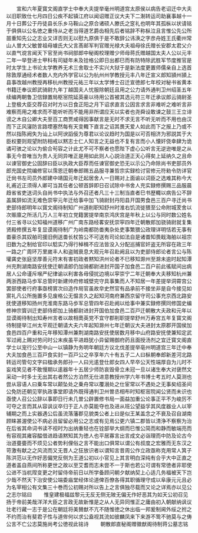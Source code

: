 <!-- { "loadSidebar": true } -->
　　宣和六年夏寳文阁直学士中奉大夫提举毫州明道宫太原侯以病告老诏迁中大夫以旧职致仕七月四日公疾不起镇江府以闻诏赠正议大夫下二淛转运司助襄事越十一月十日葬公于丹徒县长乐乡马鞍山之原合诸硕人滕氏之窆礼也明年其孤枞以状请铭于俱俱以公名徳之重侍从之老当得道艺爵齿相先后者铭辞不称枞泣且言惟公先公所噐重知先公之志业又详否则无以慰九原俱于是不敢辞公讳涣之字彦舟姓王氏衢州常山人曽大父敏曽祖母璩氏大父言髙邮军判官赠光禄大夫祖母徐氏赠长安郡太君父介以直气谠言闻天下官至尚书祠部郎中秘阁校理赠少师母蒋氏赠越国太夫人公以元丰二年一举登进士甲科有司疑年未及铨格公即日出都巳而有防特除武胜军节度推官是时太学生上书论太学教养无术三舍取士不实兴大狱于是新法度更置师儒亲自上选首除敦厚通经术者数人充内外学官以公为杭州州学教授元丰八年迁宣义郎知頴州頴上县事改越州教授再移杭州教授元祐三年以太学博士召迁宣徳郎七年校对秘书省黄本书籍迁奉议郎武骑尉九年丁越国夫人忧服除朝廷且用之公力请外通判卫州绍圣五年续编两朝鲁卫信録置局枢宻院延英豪以待用公首被其选元符三年迁承议郎云骑尉圣上登极大臣交荐召对时方以日食正阳之月下诏求直言公因言求言非难听之难听言非难察而用之难求而不能听听而不能用非所谓应天以实者也尧舜设敢谏之鼓三王立诽谤之木自公卿大夫至百工商贾咸得因事献言是无时不求无言不听无听而不用也由汉而下正风寖防言路堙塞然每有天变輙下直言之诏其畏天爱人如此而下之报上乃或不然以指陈阙失为讪上以阿谀謟佞为尊君以论议趋时为国是以可否相济为邪説其于大臣权要则观望附防相戒以黙志士仁人知言之无益也不复有言而小人懐奸侥幸肆为诡谲可骇之论以为偷合茍容之计此尤不可不察者也愿陛下虚心公听言无逆逊唯是之从事无今昔唯当为贵人无同异唯正是用如此则人心説治道正天心得矣上延纳久之且命以谏官御史公固辞曰臣以执政大臣荐而任谏官御史恐无以示公乃命除尚书吏部员外郎充国史院编修官以霈恩迁朝奉郎赐五品服寻兼哲宗实録检讨官修元符勑令防详官迁尙书左司员外郎建中靖国元年迁起居舍人一日赐对上面谕以词臣之选难其称今大礼甫近正须得人卿可当其任者公顿首辞即日召试除中书舍人充实録修撰赐三品服晨趋省省吏送词头自尚书中执法与外召还者凡三十三制当直者巳书歴輙以病告公不辞盖属辞如流无难色崇寜元年迁给事中加飞骑尉封丹阳县开国男食邑三百户寻迁尚书吏部侍郎明年以寳文阁待制知广州道削职知舒州时淮右饥流徙猥至公命附城茇舍以次赈廪之所活几万人三年初立党籍罢提举南京鸿庆宫是年秋上以公与同时数公姓名付三省寻以公知福州道移广州广南东路经畧安抚崇寜四年迁朝散郎加骁骑尉就复集贤殿修撰五年复显谟阁待制广为岭南都防畨夷杂处吏事繁猥公政理详明恬若无事有畨豪杀其奴舶司援旧例送畨长杖笞公不可送有司论如法自是诸畨知畏戢海舶以祖宗旧数为之制给官印以騐实乃得行棹楫不应法皆没入分配巡捕官奸盗无所容在政三年一路之广周环万里嵗丰人和盗贼衰息大观元年召赴阙且以为吏部侍郎论者言公与陈瓘龚史张庭坚厚善元符末有害初政者黙知洪州论者不巳移知滁州至滁未逾时起知潭州充荆湖南路安抚使迁朝请郎仍加骑都尉进封开国子加食邑二百户前此徭赋间出病居人公命谨斥堠严纪律谕以利害各毋侵扰边境以寜崇宁二年迁朝奉大夫移知杭州兼两浙西路马歩军总管时新建帅府修城壁完守具事集而人不知居一年差提举洞霄宫公罢部使者行府事亟榜賔次曰造作局官虽故皁史然官有品承前不接坐非是自今接见如賔礼凡公所施置多见废格公无愠言久之起知河南府兼西京留守司公事充京西北路安抚使道移知扬州充淮南东路马歩军总管四年召赴阙以给事中兼实録修撰同修国史编修神宗寳训迁吏部侍郎加上骑都尉进封开国伯加食邑二百戸迁朝散大夫政和元年以显谟阁待制出知寿州言者以故相啇英党不宜守郡削职提举舒州万寿宫五年复寳文阁待制提举江州太平观迁朝请大夫六年起知滁州七年迁朝议大夫进封太原郡开国侯加食邑四百户重和元年移知潭州兼荆湖南路安抚使居数月移中山府路安抚使兼知定武军过阙上赐对劳问时公末疾虽平进趋犹小异留赐御府药且面授汤剂之宜迁寳文阁直学士以宠行公至中山一以镇静为务明年朝廷方议北伐差提举亳州明道宫三年迁中奉大夫加食邑三百戸食实封一百戸公之卒享年六十有五子二人曰枞朝奉郎新差河北路转运司管句文字曰楹承务郎孙一人曰光逺登仕郎女四人早卒公天性端厚自为儿时不妄戏笑见者不敢慢期以逺器年十五居少师防哀毁骨立未冠一旦以诸生奉大对襃然文采动一时多士无出其右者然公方泊然无仕进意教授州学六年书博士考五时人莫测也尝从容语人曰乗车常以颠坠处之乗舟常以覆溺处之仕宦常以不遇处之无事矣绍圣间公免防还朝见宰执政事堂即请外既得通判卫州曽丞相布时知枢宻院闻公贤而未识也亟使人召公公辞以事即日行未几曽公辟置修书局一面益加重公论事正平不为峻厉不可夺之言而其从容讽议卒归于正人亦莫能夺也及进从班公望益孚其风度器业人以宰辅期之而上实器遇公后虽流落藩郡见貌类公者上曰是似王某盖念之不衰及召自湖南顾睐甚渥使公不病必且留留必用公之志或有见焉公更六镇二郡皆以清浄不察察为治在后省其命词书读不视时为出纳重轻也在铨部举大纲而巳惟公简而和静而敏端亮而有容观其雍容醖借进趋语黙知其为徳人也平居寡言出言成文必诣理而中防及论古今治道亹亹而不烦见公者势利俚俗之言不能出口俱常以谓公有叔度之宏雅而无东汉之苛激有献之之风流而又无晋人之狂放识者以谓知言昔周公作立政亟称克用常人箕子陈洪范以无作好恶偏党反侧为王道公初以小官见上其言明白深纯有合乎大中正直之道者盖自燕间所称更世之故以至艾耆而志未尝不一于斯也若公可谓有常徳者非耶使公进不当杌陧变更之时留侍帝前日以所学备顾问朝夕献纳契上心适几务福被天下岂少哉不然天下治安使公端委庙堂经体论道俾百僚各得其职循理守成以阜康元元且必为名宰相公有文集三十巻而公初赐对所以告上之言俱独尽载而又论之详焉亦以见公之志尔铭曰
　　惟皇建极福兹黎元无反无侧无陂无偏无作好恶其为如天公初召见扬于帝前美哉洋洋大臣之言政无故新惟是之从人无异同惟正之庸由初入朝献纳讽议壮老行藏一志于是公在朝廷将美賛猷不亢不随惟徳之休出临一邦爰制阃外绥之拊之不约而治有斐君子性与道侔何以求公盍视其流如彼麟凤来下来游不鸷不驰莫与之俦公言不亡公志莫施尚考公徳视此铭诗
　　朝散郎直秘阁赠徽猷阁待制蒋公墓志铭
